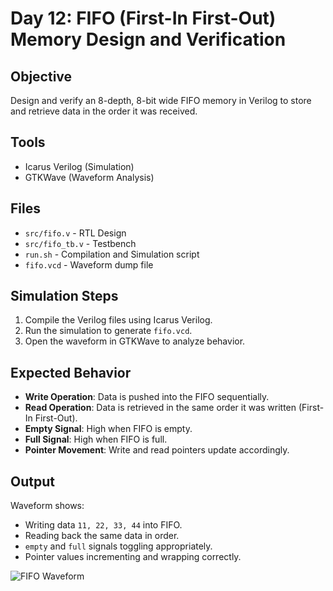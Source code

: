 # Day 12: FIFO (First-In First-Out) Memory Design and Verification

## Objective
Design and verify an 8-depth, 8-bit wide FIFO memory in Verilog to store and retrieve data in the order it was received.

## Tools
- Icarus Verilog (Simulation)
- GTKWave (Waveform Analysis)

## Files
- `src/fifo.v` - RTL Design
- `src/fifo_tb.v` - Testbench
- `run.sh` - Compilation and Simulation script
- `fifo.vcd` - Waveform dump file

## Simulation Steps
1. Compile the Verilog files using Icarus Verilog.
2. Run the simulation to generate `fifo.vcd`.
3. Open the waveform in GTKWave to analyze behavior.

## Expected Behavior
- **Write Operation**: Data is pushed into the FIFO sequentially.
- **Read Operation**: Data is retrieved in the same order it was written (First-In First-Out).
- **Empty Signal**: High when FIFO is empty.
- **Full Signal**: High when FIFO is full.
- **Pointer Movement**: Write and read pointers update accordingly.

## Output
Waveform shows:
- Writing data `11, 22, 33, 44` into FIFO.
- Reading back the same data in order.
- `empty` and `full` signals toggling appropriately.
- Pointer values incrementing and wrapping correctly.

![FIFO Waveform](screenshot.png)
